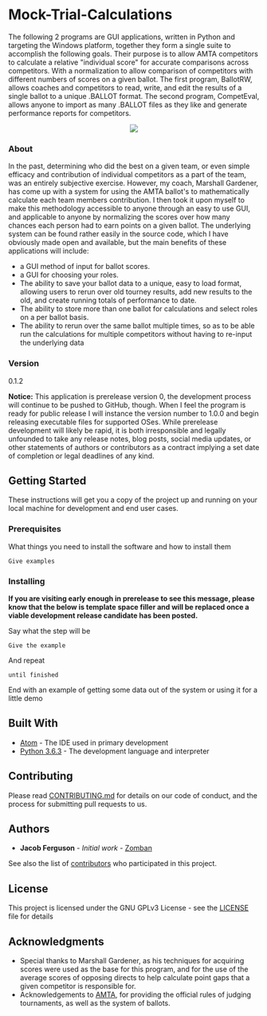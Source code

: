 # Mock-Trial-Calculations

The following 2 programs are GUI applications, written in Python and targeting the Windows platform, together they form a single suite to accomplish the following goals. Their purpose is to allow AMTA competitors to calculate a relative "individual score" for accurate comparisons across competitors. With a normalization to allow comparison of competitors with different numbers of scores on a given ballot. The first program, BallotRW, allows coaches and competitors to read, write, and edit the results of a single ballot to a unique .BALLOT format. The second program, CompetEval, allows anyone to import as many .BALLOT files as they like and generate performance reports for competitors.

<p align="center"><img src="https://cdn.rawgit.com/zomban/Mock-Trial-Calculations/06853ae7/Resources/LOGO.svg"/></p>

### About

In the past, determining who did the best on a given team, or even simple efficacy and contribution of individual competitors as a part of the team, was an entirely subjective exercise. However, my coach, Marshall Gardener, has come up with a system for using the AMTA ballot's to mathematically calculate each team members contribution. I then took it upon myself to make this methodology accessible to anyone through an easy to use GUI, and applicable to anyone by normalizing the scores over how many chances each person had to earn points on a given ballot.
The underlying system can be found rather easily in the source code, which I have obviously made open and available, but the main benefits of these applications will include:

* a GUI method of input for ballot scores.
* a GUI for choosing your roles.
* The ability to save your ballot data to a unique, easy to load format, allowing users to rerun over old tourney results, add new results to the old, and create running totals of performance to date.
* The ability to store more than one ballot for calculations and select roles on a per ballot basis.
* The ability to rerun over the same ballot multiple times, so as to be able run the calculations for multiple competitors without having to re-input the underlying data

### Version

0.1.2

**Notice:** This application is prerelease version 0, the development process will continue to be pushed to GitHub, though. When I feel the program is ready for public release I will instance the version number to 1.0.0 and begin releasing executable files for supported OSes. While prerelease development will likely be rapid, it is both irresponsible and legally unfounded to take any release notes, blog posts, social media updates, or other statements of authors or contributors as a contract implying a set date of completion or legal deadlines of any kind.

## Getting Started

These instructions will get you a copy of the project up and running on your local machine for development and end user cases.

### Prerequisites

What things you need to install the software and how to install them

```
Give examples
```

### Installing

**If you are visiting early enough in prerelease to see this message, please know that the below is template space filler and will be replaced once a viable development release candidate has been posted.**

Say what the step will be

```
Give the example
```

And repeat

```
until finished
```

End with an example of getting some data out of the system or using it for a little demo

## Built With

* [Atom](https://atom.io/) - The IDE used in primary development
* [Python 3.6.3](https://www.python.org/downloads/release/python-363/) - The development language and interpreter

## Contributing

Please read [CONTRIBUTING.md](CONTRIBUTING.md) for details on our code of conduct, and the process for submitting pull requests to us.

## Authors

* **Jacob Ferguson** - *Initial work* - [Zomban](https://github.com/zomban)

See also the list of [contributors](https://github.com/your/project/contributors) who participated in this project.

## License

This project is licensed under the GNU GPLv3 License - see the [LICENSE](LICENSE) file for details

## Acknowledgments

* Special thanks to Marshall Gardener, as his techniques for acquiring scores were used as the base for this program, and for the use of the average scores of opposing directs to help calculate point gaps that a given competitor is responsible for.
* Acknowledgements to [AMTA](http://www.collegemocktrial.org/), for providing the official rules of judging tournaments, as well as the system of ballots.
